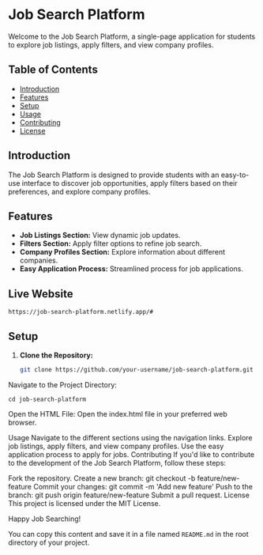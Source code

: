 # Job Search Platform

Welcome to the Job Search Platform, a single-page application for students to explore job listings, apply filters, and view company profiles.

## Table of Contents
- [Introduction](#introduction)
- [Features](#features)
- [Setup](#setup)
- [Usage](#usage)
- [Contributing](#contributing)
- [License](#license)

## Introduction

The Job Search Platform is designed to provide students with an easy-to-use interface to discover job opportunities, apply filters based on their preferences, and explore company profiles.

## Features

- **Job Listings Section:** View dynamic job updates.
- **Filters Section:** Apply filter options to refine job search.
- **Company Profiles Section:** Explore information about different companies.
- **Easy Application Process:** Streamlined process for job applications.


## Live Website
```
https://job-search-platform.netlify.app/#
```
 
## Setup

1. **Clone the Repository:**
   ```bash
   git clone https://github.com/your-username/job-search-platform.git
   
Navigate to the Project Directory:

```
cd job-search-platform
```

Open the HTML File:
Open the index.html file in your preferred web browser.

Usage
Navigate to the different sections using the navigation links.
Explore job listings, apply filters, and view company profiles.
Use the easy application process to apply for jobs.
Contributing
If you'd like to contribute to the development of the Job Search Platform, follow these steps:

Fork the repository.
Create a new branch: git checkout -b feature/new-feature
Commit your changes: git commit -m 'Add new feature'
Push to the branch: git push origin feature/new-feature
Submit a pull request.
License
This project is licensed under the MIT License.

Happy Job Searching!


You can copy this content and save it in a file named `README.md` in the root directory of your project.
